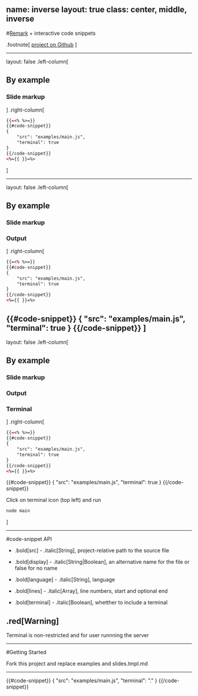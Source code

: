 name: inverse
layout: true
class: center, middle, inverse
---
#[Remark](https://github.com/gnab/remark.git) + interactive code snippets

.footnote[
	[project on Github](https://github.com/PeterHancock/remark-code-snippets.git)
]

---
layout: false
.left-column[
  ##  By example
  ### Slide markup
]
.right-column[

```xml
{{=<% %>=}}
{{#code-snippet}}
{
	"src": "examples/main.js",
	"terminal": true
}
{{/code-snippet}}
<%={{ }}=%>

```
]

---
layout: false
.left-column[
  ##  By example
  ### Slide markup
  ### Output
]
.right-column[

```xml
{{=<% %>=}}
{{#code-snippet}}
{
	"src": "examples/main.js",
	"terminal": true
}
{{/code-snippet}}
<%={{ }}=%>
```

{{#code-snippet}}
{
	"src": "examples/main.js",
	"terminal": true
}
{{/code-snippet}}
]
---
layout: false
.left-column[
  ##  By example
  ### Slide markup
  ### Output
  ### Terminal
]
.right-column[

```xml
{{=<% %>=}}
{{#code-snippet}}
{
	"src": "examples/main.js",
	"terminal": true
}
{{/code-snippet}}
<%={{ }}=%>
```

{{#code-snippet}}
{
	"src": "examples/main.js",
	"terminal": true
}
{{/code-snippet}}

Click on terminal icon (top left) and run

```bash
node main
```

]

---
#code-snippet API

- .bold[src] - .italic[String], project-relative path to the source file

- .bold[display] - .italic[String|Boolean], an alternative name for the file or false for no name

- .bold[language] - .italic[String], language 

- .bold[lines] - .italic[Array], line numbers, start and optional end

- .bold[terminal] - .italic[Boolean], whetther to include a terminal

## .red[Warning]

Terminal is non-restricted and for user runnning the server

---
#Getting Started

Fork this project and replace examples and slides.tmpl.md

---
{{#code-snippet}}
{
	"src": "examples/main.js",
	"terminal": "."
}
{{/code-snippet}}
